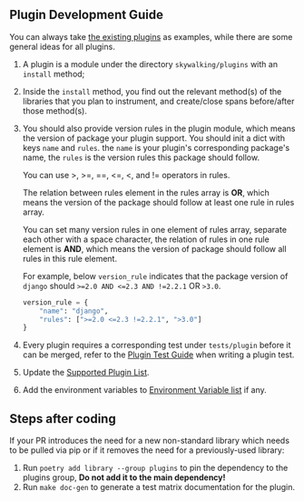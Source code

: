 ## Plugin Development Guide

You can always take [the existing plugins](../setup/Plugins.md) as examples, while there are some general ideas for all plugins.
1. A plugin is a module under the directory `skywalking/plugins` with an `install` method; 
2. Inside the `install` method, you find out the relevant method(s) of the libraries that you plan to instrument, and create/close spans before/after those method(s).
3. You should also provide version rules in the plugin module, which means the version of package your plugin support. You should init a dict with keys `name` and `rules`. the `name` is your plugin's corresponding package's name, the `rules` is the version rules this package should follow.
   
   You can use >, >=, ==, <=, <, and != operators in rules. 
   
   The relation between rules element in the rules array is **OR**, which means the version of the package should follow at least one rule in rules array.
   
   You can set many version rules in one element of rules array, separate each other with a space character, the relation of rules in one rule element is **AND**, which means the version of package should follow all rules in this rule element.
   
   For example, below `version_rule` indicates that the package version of `django` should `>=2.0 AND <=2.3 AND !=2.2.1` OR `>3.0`.
   ```python
   version_rule = {
       "name": "django",
       "rules": [">=2.0 <=2.3 !=2.2.1", ">3.0"]
   }
   ```
4. Every plugin requires a corresponding test under `tests/plugin` before it can be merged, refer to the [Plugin Test Guide](How-to-test-plugin.md) when writing a plugin test.
5. Update the [Supported Plugin List](../setup/Plugins.md).
6. Add the environment variables to [Environment Variable list](../setup/EnvVars.md) if any.

## Steps after coding

If your PR introduces the need for a new non-standard library which needs to be pulled via pip or if it removes the need for a previously-used library:
1. Run `poetry add library --group plugins` to pin the dependency to the plugins group, **Do not add it to the main dependency!**
2. Run `make doc-gen` to generate a test matrix documentation for the plugin.